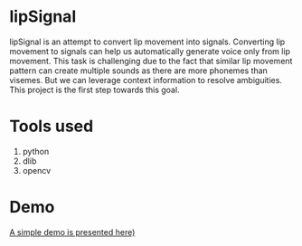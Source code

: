 # lipSignal
lipSignal is an attempt to convert lip movement into signals. Converting lip movement to signals can help us automatically generate voice only from lip movement. This task is challenging due to the fact that similar lip movement pattern can create multiple sounds as there are more phonemes than visemes. But we can leverage context information to resolve ambiguities. This project is the first step towards this goal.

# Tools used
1. python
2. dlib
3. opencv

# Demo
[A simple demo is presented here)](https://www.youtube.com/watch?v=3qIg8H1Pj7o)

